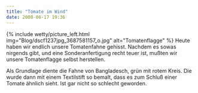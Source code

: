```yaml
---
title: "Tomate im Wind"
date: 2008-06-17 19:36
---
```


{% include wetty/picture_left.html img="Blog/dscf1237jpg_3687581157_o.jpg" alt="Tomatenflagge" %}
Heute haben wir endlich unsere Tomatenfahne gehisst. Nachdem es sowas nirgends gibt, und eine Sonderanfertigung recht teuer ist, mußten wir unsere Tomatenflagge selbst herstellen.

Als Grundlage diente die Fahne von Bangladesch, grün mit rotem Kreis. Die wurde dann mit einem Textilstift so bemalt, dass es zum Schluß einer Tomate ähnlich sieht. Ist gar nicht so schlecht geworden.
